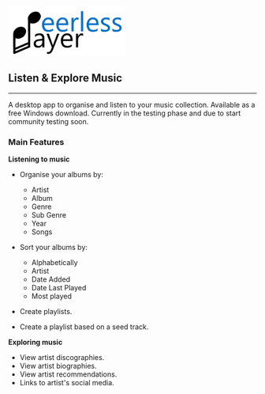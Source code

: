 
<img src="graphics/pp logo 1.png" height = 100>

## Listen & Explore Music
***
A desktop app to organise and listen to your music collection. Available as a free Windows download. Currently in the testing phase and due to start community testing soon.

### Main Features
**Listening to music**

- Organise your albums by:
  - Artist
  - Album
  - Genre
  - Sub Genre
  - Year
  - Songs

- Sort your albums by:
  - Alphabetically
  - Artist
  - Date Added
  - Date Last Played
  - Most played

- Create playlists.

- Create a playlist based on a seed track.

**Exploring music**

- View artist discographies.
- View artist biographies.
- View artist recommendations.
- Links to artist's social media.


